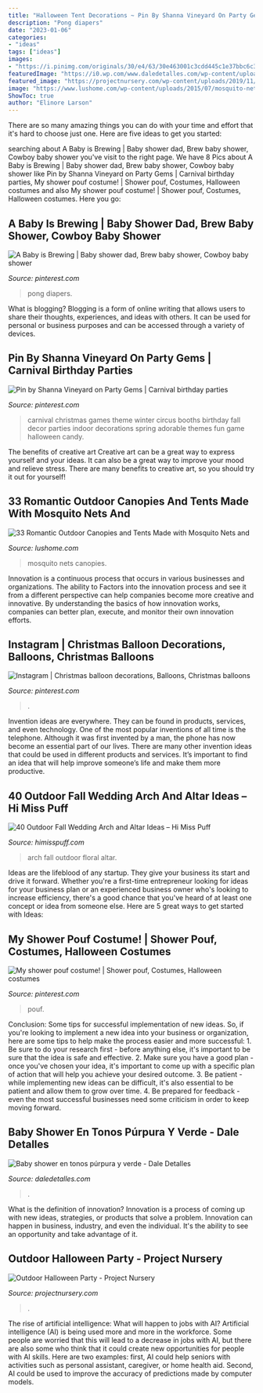 ```yaml
---
title: "Halloween Tent Decorations ~ Pin By Shanna Vineyard On Party Gems"
description: "Pong diapers"
date: "2023-01-06"
categories:
- "ideas"
tags: ["ideas"]
images:
- "https://i.pinimg.com/originals/30/e4/63/30e463001c3cdd445c1e37bbc6c31bc7.jpg"
featuredImage: "https://i0.wp.com/www.daledetalles.com/wp-content/uploads/2016/07/baby-shower-en-tono-purpura-y-verde9.jpg?fit=768%2C1024&amp;ssl=1"
featured_image: "https://projectnursery.com/wp-content/uploads/2019/11/DSC_0002-678x1024.jpg"
image: "https://www.lushome.com/wp-content/uploads/2015/07/mosquito-nets-outdoor-home-decor-ideas-8.jpg"
ShowToc: true
author: "Elinore Larson"
---
```



There are so many amazing things you can do with your time and effort that it's hard to choose just one. Here are five ideas to get you started: 

	

		
searching about A Baby is Brewing | Baby shower dad, Brew baby shower, Cowboy baby shower you've visit to the right page. We have 8 Pics about A Baby is Brewing | Baby shower dad, Brew baby shower, Cowboy baby shower like Pin by Shanna Vineyard on Party Gems | Carnival birthday parties, My shower pouf costume! | Shower pouf, Costumes, Halloween costumes and also My shower pouf costume! | Shower pouf, Costumes, Halloween costumes. Here you go:
		
    
## A Baby Is Brewing | Baby Shower Dad, Brew Baby Shower, Cowboy Baby Shower

<img loading=lazy src="https://i.pinimg.com/originals/30/e4/63/30e463001c3cdd445c1e37bbc6c31bc7.jpg" onerror="this.onerror=null;this.src='https://tse4.mm.bing.net/th?id=OIP.lxRsiMI3z09z85cBNKURDAHaEK&amp;pid=15.1';" alt="A Baby is Brewing | Baby shower dad, Brew baby shower, Cowboy baby shower">

_Source: pinterest.com_

>pong diapers. 

	

What is blogging?
Blogging is a form of online writing that allows users to share their thoughts, experiences, and ideas with others. It can be used for personal or business purposes and can be accessed through a variety of devices.

    
## Pin By Shanna Vineyard On Party Gems | Carnival Birthday Parties

<img loading=lazy src="https://i.pinimg.com/originals/14/68/8b/14688b78f593f2907c0575e9199ea557.jpg" onerror="this.onerror=null;this.src='https://tse1.mm.bing.net/th?id=OIP.dXM93hev3YXumk1s7ImHEAHaFj&amp;pid=15.1';" alt="Pin by Shanna Vineyard on Party Gems | Carnival birthday parties">

_Source: pinterest.com_

>carnival christmas games theme winter circus booths birthday fall decor parties indoor decorations spring adorable themes fun game halloween candy. 

	

The benefits of creative art
Creative art can be a great way to express yourself and your ideas. It can also be a great way to improve your mood and relieve stress. There are many benefits to creative art, so you should try it out for yourself!

    
## 33 Romantic Outdoor Canopies And Tents Made With Mosquito Nets And

<img loading=lazy src="https://www.lushome.com/wp-content/uploads/2015/07/mosquito-nets-outdoor-home-decor-ideas-8.jpg" onerror="this.onerror=null;this.src='https://tse3.mm.bing.net/th?id=OIP.f8nwjTFOccPrfQ-icfXIbQHaJo&amp;pid=15.1';" alt="33 Romantic Outdoor Canopies and Tents Made with Mosquito Nets and">

_Source: lushome.com_

>mosquito nets canopies. 

	

Innovation is a continuous process that occurs in various businesses and organizations. The ability to Factors into the innovation process and see it from a different perspective can help companies become more creative and innovative. By understanding the basics of how innovation works, companies can better plan, execute, and monitor their own innovation efforts.

    
## Instagram | Christmas Balloon Decorations, Balloons, Christmas Balloons

<img loading=lazy src="https://i.pinimg.com/originals/c9/19/e3/c919e32a12f34316ff8d7d2af68a12eb.jpg" onerror="this.onerror=null;this.src='https://tse3.mm.bing.net/th?id=OIP.0MY8XSamChBYTBj6Qn5z4gHaHa&amp;pid=15.1';" alt="Instagram | Christmas balloon decorations, Balloons, Christmas balloons">

_Source: pinterest.com_

>. 

	

Invention ideas are everywhere. They can be found in products, services, and even technology. One of the most popular inventions of all time is the telephone. Although it was first invented by a man, the phone has now become an essential part of our lives. There are many other invention ideas that could be used in different products and services. It’s important to find an idea that will help improve someone’s life and make them more productive.

    
## 40 Outdoor Fall Wedding Arch And Altar Ideas – Hi Miss Puff

<img loading=lazy src="https://www.himisspuff.com/wp-content/uploads/2016/09/Red-fall-floral-wedding-arch.jpg" onerror="this.onerror=null;this.src='https://tse2.mm.bing.net/th?id=OIP.1zX_dHw9D-ThwB1iZIOn3wHaJi&amp;pid=15.1';" alt="40 Outdoor Fall Wedding Arch and Altar Ideas – Hi Miss Puff">

_Source: himisspuff.com_

>arch fall outdoor floral altar. 

	

Ideas are the lifeblood of any startup. They give your business its start and drive it forward. Whether you're a first-time entrepreneur looking for ideas for your business plan or an experienced business owner who's looking to increase efficiency, there's a good chance that you've heard of at least one concept or idea from someone else. Here are 5 great ways to get started with Ideas:

    
## My Shower Pouf Costume! | Shower Pouf, Costumes, Halloween Costumes

<img loading=lazy src="https://i.pinimg.com/originals/ea/b2/f8/eab2f8b201f1a8b9dd75db4c426461b7.jpg" onerror="this.onerror=null;this.src='https://tse1.mm.bing.net/th?id=OIP.JYRAF4EhUwj9jzOmjArppgHaLH&amp;pid=15.1';" alt="My shower pouf costume! | Shower pouf, Costumes, Halloween costumes">

_Source: pinterest.com_

>pouf. 

	

Conclusion: Some tips for successful implementation of new ideas.
So, if you're looking to implement a new idea into your business or organization, here are some tips to help make the process easier and more successful: 1. Be sure to do your research first - before anything else, it's important to be sure that the idea is safe and effective. 2. Make sure you have a good plan - once you've chosen your idea, it's important to come up with a specific plan of action that will help you achieve your desired outcome. 3. Be patient - while implementing new ideas can be difficult, it's also essential to be patient and allow them to grow over time. 4. Be prepared for feedback - even the most successful businesses need some criticism in order to keep moving forward. 
    
## Baby Shower En Tonos Púrpura Y Verde - Dale Detalles

<img loading=lazy src="https://i0.wp.com/www.daledetalles.com/wp-content/uploads/2016/07/baby-shower-en-tono-purpura-y-verde9.jpg?fit=768%2C1024&amp;ssl=1" onerror="this.onerror=null;this.src='https://tse1.mm.bing.net/th?id=OIP.0WrE-4OmTsq9INYQsHyhCQHaJ4&amp;pid=15.1';" alt="Baby shower en tonos púrpura y verde - Dale Detalles">

_Source: daledetalles.com_

>. 

	

What is the definition of innovation?
Innovation is a process of coming up with new ideas, strategies, or products that solve a problem. Innovation can happen in business, industry, and even the individual. It's the ability to see an opportunity and take advantage of it.

    
## Outdoor Halloween Party - Project Nursery

<img loading=lazy src="https://projectnursery.com/wp-content/uploads/2019/11/DSC_0002-678x1024.jpg" onerror="this.onerror=null;this.src='https://tse4.mm.bing.net/th?id=OIP.VkhUFUPg4lN2Dq8n-iPgawHaLL&amp;pid=15.1';" alt="Outdoor Halloween Party - Project Nursery">

_Source: projectnursery.com_

>. 

	

The rise of artificial intelligence: What will happen to jobs with AI?
Artificial intelligence (AI) is being used more and more in the workforce. Some people are worried that this will lead to a decrease in jobs with AI, but there are also some who think that it could create new opportunities for people with AI skills. Here are two examples: first, AI could help seniors with activities such as personal assistant, caregiver, or home health aid. Second, AI could be used to improve the accuracy of predictions made by computer models.

